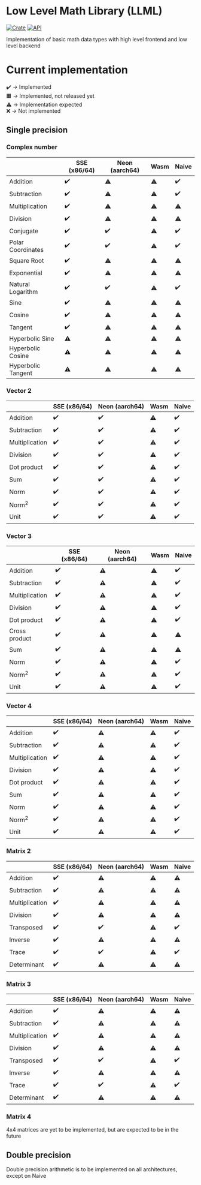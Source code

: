 # Low Level Math Library (LLML)
[![Crate](https://img.shields.io/crates/v/llml.svg)](https://crates.io/crates/llml)
[![API](https://docs.rs/llml/badge.svg)](https://docs.rs/llml)

Implementation of basic math data types with high level frontend and low level backend

# Current implementation
✔️ -> Implemented\
🟧 -> Implemented, not released yet\
⚠️ -> Implementation expected\
❌ -> Not implemented

## Single precision
### Complex number
|                    | SSE (x86/64) | Neon (aarch64) | Wasm | Naive |
| ----------------   | ------------ | -------------- | ---- | ----- |
| Addition           | ✔️           | ⚠️            | ⚠️   | ✔️   |
| Subtraction        | ✔️           | ⚠️            | ⚠️   | ✔️   |
| Multiplication     | ✔️           | ⚠️            | ⚠️   | ⚠️   |
| Division           | ✔️           | ⚠️            | ⚠️   | ⚠️   |
| Conjugate          | ✔️           | ✔️            | ⚠️   | ✔️   |
| Polar Coordinates  | ✔️           | ✔️            | ⚠️   | ✔️   |
| Square Root        | ✔️           | ⚠️            | ⚠️   | ⚠️   |
| Exponential        | ✔️           | ⚠️            | ⚠️   | ⚠️   |
| Natural Logarithm  | ✔️           | ✔️            | ⚠️   | ✔️   |
| Sine               | ✔️           | ⚠️            | ⚠️   | ⚠️   |
| Cosine             | ✔️           | ⚠️            | ⚠️   | ⚠️   |
| Tangent            | ✔️           | ⚠️            | ⚠️   | ⚠️   |
| Hyperbolic Sine    | ⚠️           | ⚠️            | ⚠️   | ⚠️   |
| Hyperbolic Cosine  | ⚠️           | ⚠️            | ⚠️   | ⚠️   |
| Hyperbolic Tangent | ⚠️           | ⚠️            | ⚠️   | ⚠️   |

### Vector 2
|                  | SSE (x86/64) | Neon (aarch64) | Wasm | Naive |
| ---------------- | ------------ | -------------- | ---- | ----- |
| Addition         | ✔️           | ✔️            | ⚠️   | ✔️   |
| Subtraction      | ✔️           | ✔️            | ⚠️   | ✔️   |
| Multiplication   | ✔️           | ✔️            | ⚠️   | ✔️   |
| Division         | ✔️           | ✔️            | ⚠️   | ✔️   |
| Dot product      | ✔️           | ✔️            | ⚠️   | ✔️   |
| Sum              | ✔️           | ✔️            | ⚠️   | ✔️   |
| Norm             | ✔️           | ✔️            | ⚠️   | ✔️   |
| Norm<sup>2</sup> | ✔️           | ✔️            | ⚠️   | ✔️   |
| Unit             | ✔️           | ✔️            | ⚠️   | ✔️   |

### Vector 3
|                    | SSE (x86/64) | Neon (aarch64) | Wasm | Naive |
| ------------------ | ------------ | -------------- | ---- | ----- |
| Addition           | ✔️           | ⚠️            | ⚠️   | ✔️   |
| Subtraction        | ✔️           | ⚠️            | ⚠️   | ✔️   |
| Multiplication     | ✔️           | ⚠️            | ⚠️   | ✔️   |
| Division           | ✔️           | ⚠️            | ⚠️   | ✔️   |
| Dot product        | ✔️           | ⚠️            | ⚠️   | ✔️   |
| Cross product      | ✔️           | ⚠️            | ⚠️   | ⚠️   |
| Sum                | ✔️           | ⚠️            | ⚠️   | ⚠️   |
| Norm               | ✔️           | ⚠️            | ⚠️   | ✔️   |
| Norm<sup>2</sup>   | ✔️           | ⚠️            | ⚠️   | ✔️   |
| Unit               | ✔️           | ⚠️            | ⚠️   | ✔️   |

### Vector 4
|                  | SSE (x86/64) | Neon (aarch64) | Wasm | Naive |
| ---------------- | ------------ | -------------- | ---- | ----- |
| Addition         | ✔️           | ⚠️            | ⚠️   | ✔️   |
| Subtraction      | ✔️           | ⚠️            | ⚠️   | ✔️   |
| Multiplication   | ✔️           | ⚠️            | ⚠️   | ✔️   |
| Division         | ✔️           | ⚠️            | ⚠️   | ✔️   |
| Dot product      | ✔️           | ⚠️            | ⚠️   | ✔️   |
| Sum              | ✔️           | ⚠️            | ⚠️   | ✔️   |
| Norm             | ✔️           | ⚠️            | ⚠️   | ✔️   |
| Norm<sup>2</sup> | ✔️           | ⚠️            | ⚠️   | ✔️   |
| Unit             | ✔️           | ⚠️            | ⚠️   | ✔️   |

### Matrix 2
|                  | SSE (x86/64) | Neon (aarch64) | Wasm | Naive |
| ---------------- | ------------ | -------------- | ---- | ----- |
| Addition         | ✔️           | ⚠️            | ⚠️   | ⚠️   |
| Subtraction      | ✔️           | ⚠️            | ⚠️   | ⚠️   |
| Multiplication   | ✔️           | ⚠️            | ⚠️   | ⚠️   |
| Division         | ✔️           | ⚠️            | ⚠️   | ⚠️   |
| Transposed       | ✔️           | ✔️            | ⚠️   | ✔️   |
| Inverse          | ✔️           | ⚠️            | ⚠️   | ⚠️   |
| Trace            | ✔️           | ✔️            | ⚠️   | ✔️   |
| Determinant      | ✔️           | ⚠️            | ⚠️   | ⚠️   |

### Matrix 3
|                  | SSE (x86/64) | Neon (aarch64) | Wasm | Naive |
| ---------------- | ------------ | -------------- | ---- | ----- |
| Addition         | ✔️           | ⚠️            | ⚠️   | ⚠️   |
| Subtraction      | ✔️           | ⚠️            | ⚠️   | ⚠️   |
| Multiplication   | ✔️           | ⚠️            | ⚠️   | ⚠️   |
| Division         | ✔️           | ⚠️            | ⚠️   | ⚠️   |
| Transposed       | ✔️           | ✔️            | ⚠️   | ✔️   |
| Inverse          | ✔️           | ⚠️            | ⚠️   | ⚠️   |
| Trace            | ✔️           | ✔️            | ⚠️   | ✔️   |
| Determinant      | ✔️           | ⚠️            | ⚠️   | ⚠️   |

### Matrix 4
4x4 matrices are yet to be implemented, but are expected to be in the future

## Double precision
Double precision arithmetic is to be implemented on all architectures, except on Naive 
